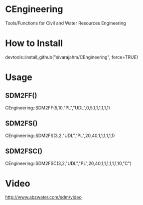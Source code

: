 # CEngineering
Tools/Functions for Civil and Water Resources Engineering


<b><h1>How to Install</h1></b>

devtools::install_github("sivarajahm/CEngineering", force=TRUE)

<b><h1>Usage</h1></b>
<h2>SDM2FF()</h2>
CEngineering::SDM2FF(5,10,"PL","UDL",0,5,1,1,1,1,1,1)<br/>
<h2>SDM2FS()</h2>
CEngineering::SDM2FS(3,2,"UDL","PL",20,40,1,1,1,1,1,1)<br/>
<h2>SDM2FSC()</h2>
CEngineering::SDM2FSC(3,2,"UDL","PL",20,40,1,1,1,1,1,1,10,"C")

<b><h1>Video</h1></b>
<a href="http://www.abzwater.com/sdm/video">http://www.abzwater.com/sdm/video</a>




